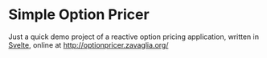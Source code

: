# Simple Option Pricer

Just a quick demo project of a reactive option pricing application, written in [Svelte](href="https://svelte.dev"), online at http://optionpricer.zavaglia.org/
